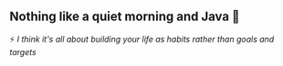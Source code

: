## Nothing like a quiet morning and Java 🍵  
⚡ *I think it's all about building your life as habits rather than goals and targets*
